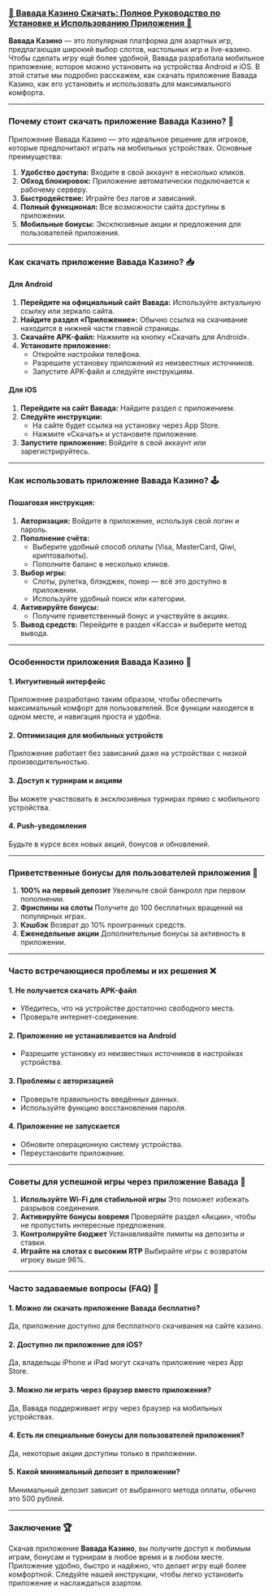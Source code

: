 ### [📲 Вавада Казино Скачать: Полное Руководство по Установке и Использованию Приложения 🎰](https://partnervavadarv.com?promo=75590753-cc8b-4c4a-8d71-99b7a2293439-jud\&target=register)

**Вавада Казино** — это популярная платформа для азартных игр, предлагающая широкий выбор слотов, настольных игр и live-казино. Чтобы сделать игру ещё более удобной, Вавада разработала мобильное приложение, которое можно установить на устройства Android и iOS. В этой статье мы подробно расскажем, как скачать приложение Вавада Казино, как его установить и использовать для максимального комфорта.

***

### Почему стоит скачать приложение Вавада Казино? 🎯

Приложение Вавада Казино — это идеальное решение для игроков, которые предпочитают играть на мобильных устройствах. Основные преимущества:

1. **Удобство доступа:** Входите в свой аккаунт в несколько кликов.
2. **Обход блокировок:** Приложение автоматически подключается к рабочему серверу.
3. **Быстродействие:** Играйте без лагов и зависаний.
4. **Полный функционал:** Все возможности сайта доступны в приложении.
5. **Мобильные бонусы:** Эксклюзивные акции и предложения для пользователей приложения.

***

### Как скачать приложение Вавада Казино? 📥

#### Для Android

1. **Перейдите на официальный сайт Вавада:**
   Используйте актуальную ссылку или зеркало сайта.
2. **Найдите раздел «Приложение»:**
   Обычно ссылка на скачивание находится в нижней части главной страницы.
3. **Скачайте APK-файл:**
   Нажмите на кнопку «Скачать для Android».
4. **Установите приложение:**
   * Откройте настройки телефона.
   * Разрешите установку приложений из неизвестных источников.
   * Запустите APK-файл и следуйте инструкциям.

#### Для iOS

1. **Перейдите на сайт Вавада:**
   Найдите раздел с приложением.
2. **Следуйте инструкции:**
   * На сайте будет ссылка на установку через App Store.
   * Нажмите «Скачать» и установите приложение.
3. **Запустите приложение:**
   Войдите в свой аккаунт или зарегистрируйтесь.

***

### Как использовать приложение Вавада Казино? 🕹️

#### Пошаговая инструкция:

1. **Авторизация:**
   Войдите в приложение, используя свой логин и пароль.
2. **Пополнение счёта:**
   * Выберите удобный способ оплаты (Visa, MasterCard, Qiwi, криптовалюты).
   * Пополните баланс в несколько кликов.
3. **Выбор игры:**
   * Слоты, рулетка, блэкджек, покер — всё это доступно в приложении.
   * Используйте удобный поиск или категории.
4. **Активируйте бонусы:**
   * Получите приветственный бонус и участвуйте в акциях.
5. **Вывод средств:**
   Перейдите в раздел «Касса» и выберите метод вывода.

***

### Особенности приложения Вавада Казино 💎

#### 1. **Интуитивный интерфейс**

Приложение разработано таким образом, чтобы обеспечить максимальный комфорт для пользователей. Все функции находятся в одном месте, и навигация проста и удобна.

#### 2. **Оптимизация для мобильных устройств**

Приложение работает без зависаний даже на устройствах с низкой производительностью.

#### 3. **Доступ к турнирам и акциям**

Вы можете участвовать в эксклюзивных турнирах прямо с мобильного устройства.

#### 4. **Push-уведомления**

Будьте в курсе всех новых акций, бонусов и обновлений.

***

### Приветственные бонусы для пользователей приложения 🎁

1. **100% на первый депозит**
   Увеличьте свой банкролл при первом пополнении.
2. **Фриспины на слоты**
   Получите до 100 бесплатных вращений на популярных играх.
3. **Кэшбэк**
   Возврат до 10% проигранных средств.
4. **Еженедельные акции**
   Дополнительные бонусы за активность в приложении.

***

### Часто встречающиеся проблемы и их решения ❌

#### 1. **Не получается скачать APK-файл**

* Убедитесь, что на устройстве достаточно свободного места.
* Проверьте интернет-соединение.

#### 2. **Приложение не устанавливается на Android**

* Разрешите установку из неизвестных источников в настройках устройства.

#### 3. **Проблемы с авторизацией**

* Проверьте правильность введённых данных.
* Используйте функцию восстановления пароля.

#### 4. **Приложение не запускается**

* Обновите операционную систему устройства.
* Переустановите приложение.

***

### Советы для успешной игры через приложение Вавада 🔑

1. **Используйте Wi-Fi для стабильной игры**
   Это поможет избежать разрывов соединения.
2. **Активируйте бонусы вовремя**
   Проверяйте раздел «Акции», чтобы не пропустить интересные предложения.
3. **Контролируйте бюджет**
   Устанавливайте лимиты на депозиты и ставки.
4. **Играйте на слотах с высоким RTP**
   Выбирайте игры с возвратом игроку выше 96%.

***

### Часто задаваемые вопросы (FAQ) 📝

#### 1. Можно ли скачать приложение Вавада бесплатно?

Да, приложение доступно для бесплатного скачивания на сайте казино.

#### 2. Доступно ли приложение для iOS?

Да, владельцы iPhone и iPad могут скачать приложение через App Store.

#### 3. Можно ли играть через браузер вместо приложения?

Да, Вавада поддерживает игру через браузер на мобильных устройствах.

#### 4. Есть ли специальные бонусы для пользователей приложения?

Да, некоторые акции доступны только в приложении.

#### 5. Какой минимальный депозит в приложении?

Минимальный депозит зависит от выбранного метода оплаты, обычно это 500 рублей.

***

### Заключение 🏆

Скачав приложение **Вавада Казино**, вы получите доступ к любимым играм, бонусам и турнирам в любое время и в любом месте. Приложение удобно, быстро и надёжно, что делает игру ещё более комфортной. Следуйте нашей инструкции, чтобы легко установить приложение и наслаждаться азартом.
